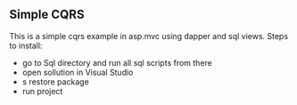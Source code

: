 ## Simple CQRS 
This is a simple cqrs example in asp.mvc using dapper and sql views.
Steps to install:

- go to Sql directory and run all sql scripts from there
- open sollution in Visual Studio 
- s restore package
- run project